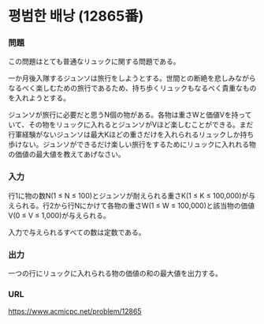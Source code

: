 # 평범한 배낭 \(12865番\)

### 問題

この問題はとても普通なリュックに関する問題である。　

一か月後入隊するジュンソは旅行をしようとする。世間との断絶を悲しみながらなるべく楽しむための旅行であるため、持ち歩くリュックもなるべく貴重なものを入れようとする。　

ジュンソが旅行に必要だと思うN個の物がある。各物は重さWと価値Vを持っていて、その物をリュックに入れるとジュンソがVほど楽しむことができる。まだ行軍経験がないジュンソは最大Kほどの重さだけを入れられるリュックしか持ち歩けない。ジュンソができるだけ楽しい旅行をするためにリュックに入れれる物の価値の最大値を教えてあげなさい。
     

### 入力

行1に物の数N\(1 ≤ N ≤ 100\)とジュンソが耐えられる重さK\(1 ≤ K ≤ 100,000\)が与えられる。行2から行Nにかけて各物の重さW\(1 ≤ W ≤ 100,000\)と該当物の価値V\(0 ≤ V ≤ 1,000\)が与えられる。　

入力で与えられるすべての数は定数である。


### 出力

一つの行にリュックに入れられる物の価値の和の最大値を出力する。


### URL

https://www.acmicpc.net/problem/12865